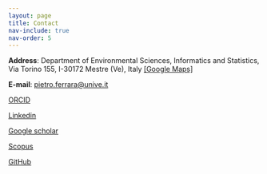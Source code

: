 ```yaml
---
layout: page
title: Contact
nav-include: true
nav-order: 5
---
```


**Address**: Department of Environmental Sciences, Informatics and Statistics,
Via Torino 155, I-30172 Mestre (Ve), Italy [[Google Maps]](https://maps.app.goo.gl/ajDxVKwKmTHeQuRN6)

**E-mail**: [pietro.ferrara@unive.it](mailto:pietro.ferrara@unive.it)

[ORCID](https://orcid.org/0000-0002-4678-933X)

[Linkedin](https://www.linkedin.com/in/pietroferrara/)

[Google scholar](https://scholar.google.com/citations?user=y1SCHOEAAAAJ)

[Scopus](https://www.scopus.com/authid/detail.uri?authorId=24172958700)

[GitHub](https://github.com/pietroferrara/)